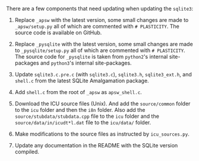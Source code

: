 There are a few components that need updating when updating the `sqlite3`:

1. Replace `_apsw` with the latest version, some small changes are made to `_apsw/setup.py` all of which 
are commented with `# PLASTICITY`. The source code is available on GitHub.

2. Replace `_pysqlite` with the latest version, some small changes are made to `_pysqlite/setup.py` all of which are commented with `# PLASTICITY`. The source code for `_pysqlite` is taken from `python2`'s internal site-packages and `python3`'s internal site-packages.

3. Update `sqlite3.c.pre.c` (with `sqlite3.c`), `sqlite3.h`, `sqlite3_ext.h`, and `shell.c` from the latest SQLite Amalgamation package.

4. Add `shell.c` from the root of `_apsw` as `apsw_shell.c`.

6. Download the ICU source files (Unix). And add the `source/common` folder to the `icu` folder and then the `i8n` folder. Also add the `source/stubdata/stubdata.cpp` file to the `icu` folder and the `source/data/in/icudt*l.dat` file to the `icu/data/` folder.

7. Make modifications to the source files as instructed by `icu_sources.py`.

8. Update any documentation in the README with the SQLite version compiled.